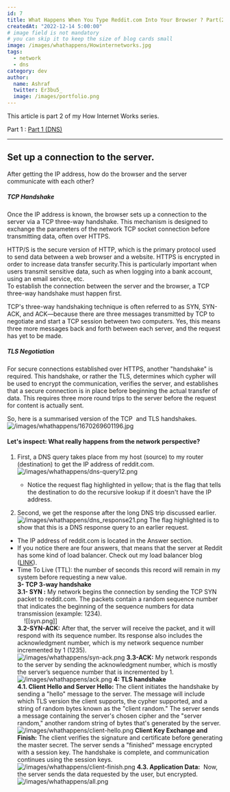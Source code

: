 ```yaml
---
id: 7
title: What Happens When You Type Reddit.com Into Your Browser ? Part(2) (Network)
createdAt: "2022-12-14 5:00:00"
# image field is not mandatory
# you can skip it to keep the size of blog cards small
image: /images/whathappens/Howinternetworks.jpg
tags:
  - network
  - dns
category: dev
author:
  name: Ashraf
  twitter: Er3bu5_
  image: /images/portfolio.png
---
```


This article is part 2 of my How Internet Works series.

Part 1 : [Part 1 (DNS)]()

---  

## Set up a connection to the server.  
After getting the IP address, how do the browser and the server communicate with each other?  
##### TCP Handshake  
Once the IP address is known, the browser sets up a connection to the server via a TCP three-way handshake. This mechanism is designed to exchange the parameters of the network TCP socket connection before transmitting data, often over HTTPS.

HTTP/S is the secure version of HTTP, which is the primary protocol used to send data between a web browser and a website. HTTPS is encrypted in order to increase data transfer security.This is particularly important when users transmit sensitive data, such as when logging into a bank account, using an email service, etc.  
To establish the connection between the server and the browser, a TCP three-way handshake must happen first.

TCP's three-way handshaking technique is often referred to as SYN, SYN-ACK, and ACK—because there are three messages transmitted by TCP to negotiate and start a TCP session between two computers. Yes, this means three more messages back and forth between each server, and the request has yet to be made.

##### TLS Negotiation  
For secure connections established over HTTPS, another "handshake" is required. This handshake, or rather the TLS, determines which cypher will be used to encrypt the communication, verifies the server, and establishes that a secure connection is in place before beginning the actual transfer of data. This requires three more round trips to the server before the request for content is actually sent.

So, here is a summarised version of the TCP  and TLS handshakes.  
![/images/whathappens/1670269601196.jpg](/images/whathappens/1670269601196.jpg)


#### Let's inspect: What really happens from the network perspective?  
1. First, a DNS query takes place from my host (source) to my router (destination) to get the IP address of reddit.com.  
![/images/whathappens/dns-query12.png](/images/whathappens/dns-query12.png)

   *  Notice the request flag highlighted in yellow; that is the flag that tells the destination to do the recursive lookup if it doesn't have the IP address.

2. Second, we get the response after the long DNS trip discussed earlier.  
![/images/whathappens/dns_response21.png](/images/whathappens/dns_response21.png)
The flag highlighted is to show that this is a DNS response query to an earlier request.  
* The IP address of reddit.com is located in the Answer section.  
* If you notice there are four answers, that means that the server at Reddit has some kind of load balancer. Check out my load balancer blog ([LINK](https://a4raf-gehad.netlify.app/blog/loadbalancer)).  
* Time To Live (TTL): the number of seconds this record will remain in my system before requesting a new value.  
**3- TCP 3-way handshake**   
**3.1- SYN :** My network begins the connection by sending the TCP SYN packet to reddit.com. The packets contain a random sequence number that indicates the beginning of the sequence numbers for data transmission (example: 1234).  
    ![[syn.png]]  
**3.2-SYN-ACK:** After that, the server will receive the packet, and it will respond with its sequence number. Its response also includes the acknowledgment number, which is my network sequence number incremented by 1 (1235).  
![/images/whathappens/syn-ack.png](/images/whathappens/syn-ack.png)
**3.3-ACK:** My network responds to the server by sending the acknowledgment number, which is mostly the server’s sequence number that is incremented by 1.  
![/images/whathappens/ack.png](/images/whathappens/ack.png)
**4: TLS handshake**  
**4.1. Client Hello and Server Hello:** The client initiates the handshake by sending a "hello" message to the server. The message will include which TLS version the client supports, the cypher supported, and a string of random bytes known as the "client random." The server sends a message containing the server's chosen cipher and the "server random," another random string of bytes that's generated by the server.  
![/images/whathappens/client-hello.png](/images/whathappens/client-hello.png)
**Client Key Exchange and Finish:** The client verifies the signature and certificate before generating the master secret.  The server sends a "finished" message encrypted with a session key. The handshake is complete, and communication continues using the session keys.  
![/images/whathappens/client-finish.png](/images/whathappens/client-finish.png)
**4.3. Application Data:**  Now, the server sends the data requested by the user, but encrypted.  
![/images/whathappens/all.png](/images/whathappens/all.png)
